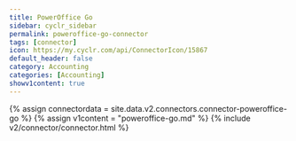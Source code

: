 ```yaml
---
title: PowerOffice Go
sidebar: cyclr_sidebar
permalink: poweroffice-go-connector
tags: [connector]
icon: https://my.cyclr.com/api/ConnectorIcon/15867
default_header: false
category: Accounting
categories: [Accounting]
showv1content: true
---
```

{% assign connectordata = site.data.v2.connectors.connector-poweroffice-go %}
{% assign v1content = "poweroffice-go.md" %}
{% include v2/connector/connector.html %}	